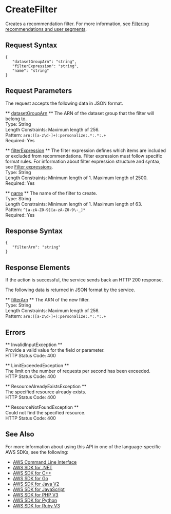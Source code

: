 # CreateFilter<a name="API_CreateFilter"></a>

Creates a recommendation filter\. For more information, see [Filtering recommendations and user segments](https://docs.aws.amazon.com/personalize/latest/dg/filter.html)\.

## Request Syntax<a name="API_CreateFilter_RequestSyntax"></a>

```
{
   "datasetGroupArn": "string",
   "filterExpression": "string",
   "name": "string"
}
```

## Request Parameters<a name="API_CreateFilter_RequestParameters"></a>

The request accepts the following data in JSON format\.

 ** [datasetGroupArn](#API_CreateFilter_RequestSyntax) **   <a name="personalize-CreateFilter-request-datasetGroupArn"></a>
The ARN of the dataset group that the filter will belong to\.  
Type: String  
Length Constraints: Maximum length of 256\.  
Pattern: `arn:([a-z\d-]+):personalize:.*:.*:.+`   
Required: Yes

 ** [filterExpression](#API_CreateFilter_RequestSyntax) **   <a name="personalize-CreateFilter-request-filterExpression"></a>
The filter expression defines which items are included or excluded from recommendations\. Filter expression must follow specific format rules\. For information about filter expression structure and syntax, see [Filter expressions](https://docs.aws.amazon.com/personalize/latest/dg/filter-expressions.html)\.  
Type: String  
Length Constraints: Minimum length of 1\. Maximum length of 2500\.  
Required: Yes

 ** [name](#API_CreateFilter_RequestSyntax) **   <a name="personalize-CreateFilter-request-name"></a>
The name of the filter to create\.  
Type: String  
Length Constraints: Minimum length of 1\. Maximum length of 63\.  
Pattern: `^[a-zA-Z0-9][a-zA-Z0-9\-_]*`   
Required: Yes

## Response Syntax<a name="API_CreateFilter_ResponseSyntax"></a>

```
{
   "filterArn": "string"
}
```

## Response Elements<a name="API_CreateFilter_ResponseElements"></a>

If the action is successful, the service sends back an HTTP 200 response\.

The following data is returned in JSON format by the service\.

 ** [filterArn](#API_CreateFilter_ResponseSyntax) **   <a name="personalize-CreateFilter-response-filterArn"></a>
The ARN of the new filter\.  
Type: String  
Length Constraints: Maximum length of 256\.  
Pattern: `arn:([a-z\d-]+):personalize:.*:.*:.+` 

## Errors<a name="API_CreateFilter_Errors"></a>

 ** InvalidInputException **   
Provide a valid value for the field or parameter\.  
HTTP Status Code: 400

 ** LimitExceededException **   
The limit on the number of requests per second has been exceeded\.  
HTTP Status Code: 400

 ** ResourceAlreadyExistsException **   
The specified resource already exists\.  
HTTP Status Code: 400

 ** ResourceNotFoundException **   
Could not find the specified resource\.  
HTTP Status Code: 400

## See Also<a name="API_CreateFilter_SeeAlso"></a>

For more information about using this API in one of the language\-specific AWS SDKs, see the following:
+  [AWS Command Line Interface](https://docs.aws.amazon.com/goto/aws-cli/personalize-2018-05-22/CreateFilter) 
+  [AWS SDK for \.NET](https://docs.aws.amazon.com/goto/DotNetSDKV3/personalize-2018-05-22/CreateFilter) 
+  [AWS SDK for C\+\+](https://docs.aws.amazon.com/goto/SdkForCpp/personalize-2018-05-22/CreateFilter) 
+  [AWS SDK for Go](https://docs.aws.amazon.com/goto/SdkForGoV1/personalize-2018-05-22/CreateFilter) 
+  [AWS SDK for Java V2](https://docs.aws.amazon.com/goto/SdkForJavaV2/personalize-2018-05-22/CreateFilter) 
+  [AWS SDK for JavaScript](https://docs.aws.amazon.com/goto/AWSJavaScriptSDK/personalize-2018-05-22/CreateFilter) 
+  [AWS SDK for PHP V3](https://docs.aws.amazon.com/goto/SdkForPHPV3/personalize-2018-05-22/CreateFilter) 
+  [AWS SDK for Python](https://docs.aws.amazon.com/goto/boto3/personalize-2018-05-22/CreateFilter) 
+  [AWS SDK for Ruby V3](https://docs.aws.amazon.com/goto/SdkForRubyV3/personalize-2018-05-22/CreateFilter) 